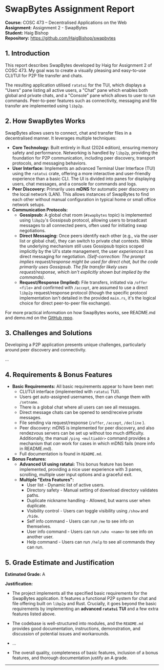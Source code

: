 # SwapBytes Assignment Report

**Course:** COSC 473 – Decentralised Applications on the Web  
**Assignment:** Assignment 2 - SwapBytes  
**Student:** Haig Bishop  
**Repository:** https://github.com/HaigBishop/swapbytes 

## 1. Introduction

This report describes SwapBytes developed by Haig for Assignment 2 of COSC 473. My goal was to create a visually pleasing and easy-to-use CLI/TUI for P2P file transfer and chats.

The resulting application utilised `ratatui` for the TUI, which displays a "Users" pane listing all active users, a "Chat" pane which enables both global and private chats, and a "Console" pane which allows to user to run commands. Peer-to-peer features such as connectivity, messaging and file transfer are implemented using `libp2p`.

## 2. How SwapBytes Works

SwapBytes allows users to connect, chat and transfer files in a decentralised manner. It leverages multiple techniques:

*   **Core Technology:** Built entirely in Rust (2024 edition), ensuring memory safety and performance. Networking is handled by `libp2p`, providing the foundation for P2P communication, including peer discovery, transport protocols, and messaging behaviors.
*   **User Interface:** Implements an advanced Terminal User Interface (TUI) using the `ratatui` crate, offering a more interactive and user-friendly experience than a basic CLI. The UI is divided into panes for displaying users, chat messages, and a console for commands and logs.
*   **Peer Discovery:** Primarily uses **mDNS** for automatic peer discovery on the local network (LAN). This allows instances of SwapBytes to find each other without manual configuration in typical home or small office network setups.
*   **Communication Protocols:**
    *   **Gossipsub:** A global chat room (`#swapbytes` topic) is implemented using `libp2p`'s Gossipsub protocol, allowing users to broadcast messages to all connected peers, often used for initiating swap negotiations.
    *   **Direct Messaging:** Once peers identify each other (e.g., via the user list or global chat), they can switch to private chat contexts. While the underlying mechanism still uses Gossipsub topics scoped implicitly by the UI's state management, the user *experiences* it as direct messaging for negotiation. *(Self-correction: The prompt implies request/response might be used for direct chat, but the code primarily uses Gossipsub. The file transfer likely uses request/response, which isn't explicitly shown but implied by the commands)*.
    *   **Request/Response (Implied):** File transfers, initiated via `/offer <file>` and confirmed with `/accept`, are assumed to use a direct `libp2p` request/response protocol (though the specific protocol implementation isn't detailed in the provided `main.rs`, it's the logical choice for direct peer-to-peer file exchange).

For more practical information on how SwapBytes works, see README.md and demo.md on the [GitHub repo](https://github.com/HaigBishop/swapbytes).

## 3. Challenges and Solutions

Developing a P2P application presents unique challenges, particularly around peer discovery and connectivity.

...

## 4. Requirements & Bonus Features

*   **Basic Requirements:** All basic requirements appear to have been met:
    *   CLI/TUI interface (implemented with `ratatui` TUI).
    *   Users get auto-assigned usernames, then can change them with `/setname`.
    *   There is a global chat where all users can see all messages.
    *   Direct message chats can be opened to send/receive private messages.
    *   File sending via request/response (`/offer`, `/accept`, `/decline` ).
    *   Peer discovery: mDNS is implemented for peer discovery, and also rendezvous servers can be set up without too much difficulty. Additionally, the manual `/ping <multiaddr>` command provides a mechanism that *can* work for cases in which mDNS fails (more info in README.md).
    *   Full documentation is found in `README.md`.
*   **Bonus Features:**
    *   **Advanced UI using ratatui:** This bonus feature has been implemented, providing a nice user experience with 3 panes, scrolling, multiple user input options and a graceful exit.
    *   **Multiple "Extra Features":**  
        *   User list - Dynamic list of active users.
        *   Directory safety - Manual setting of download directory validates paths.
        *   Duplicate nickname handling - Allowed, but warns user when duplicate.
        *   Visibility control - Users can toggle visibility using `/show` and `/hide`.
        *   Self info command - Users can run `/me` to see info on themselves.
        *   User info command - Users can run `/who <name>` to see info on another user.
        *   Help command - Users can run `/help` to see all commands they can run.

## 5. Grade Estimate and Justification

**Estimated Grade:** A

**Justification:** 

*   The project  implements all the specified basic requirements for the SwapBytes application. It features a functional P2P system for chat and file offering built on `libp2p` and Rust. Crucially, it goes beyond the basic requirements by implementing an **advanced `ratatui` TUI** and a few extra features listed above. 
*   The codebase is well-structured into modules, and the `README.md` provides good documentation, instructions, demonstration, and discussion of potential issues and workarounds. 
*   ...

*   The overall quality, completeness of basic features, inclusion of a bonus features, and thorough documentation justify an A grade.

---
